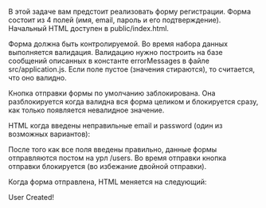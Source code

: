 В этой задаче вам предстоит реализовать форму регистрации. Форма состоит из 4 полей (имя, email, пароль и его подтверждение). Начальный HTML доступен в public/index.html.

Форма должна быть контролируемой. Во время набора данных выполняется валидация. Валидацию нужно построить на базе сообщений описанных в константе errorMessages в файле src/application.js. Если поле пустое (значения стираются), то считается, что оно валидно.

Кнопка отправки формы по умолчанию заблокирована. Она разблокируется когда валидна вся форма целиком и блокируется сразу, как только появляется невалидное значение.

HTML когда введены неправильные email и password (один из возможных вариантов):

После того как все поля введены правильно, данные формы отправляются постом на урл /users. Во время отправки кнопка отправки блокируется (во избежание двойной отправки).

Когда форма отправлена, HTML меняется на следующий:

<div data-container="sign-up">User Created!</div>